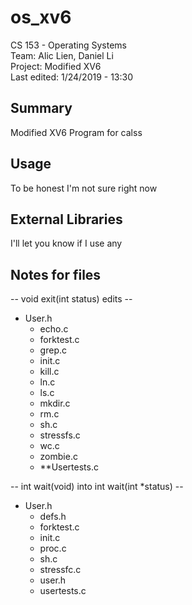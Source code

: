 # os_xv6
CS 153 - Operating Systems <br />
Team: Alic Lien, Daniel Li <br />
Project: Modified XV6 <br />
Last edited: 1/24/2019 - 13:30 <br />



## Summary
Modified XV6 Program for calss <br />

## Usage
To be honest I'm not sure right now <br />


## External Libraries
I'll let you know if I use any <br />


## Notes for files
-- void exit(int status) edits --<br />
- User.h <br />
    - echo.c <br />
    - forktest.c <br />
    - grep.c <br />
    - init.c <br />
    - kill.c <br />
    - ln.c <br />
    - ls.c <br />
    - mkdir.c <br />
    - rm.c <br />
    - sh.c <br />
    - stressfs.c <br />
    - wc.c <br />
    - zombie.c <br />
    - **Usertests.c <br />


-- int wait(void) into int wait(int *status) -- <br />
- User.h <br />
    - defs.h <br />
    - forktest.c <br /> 
    - init.c <br />
    - proc.c <br />
    - sh.c <br />
    - stressfc.c <br />
    - user.h <br />
    - usertests.c <br />
